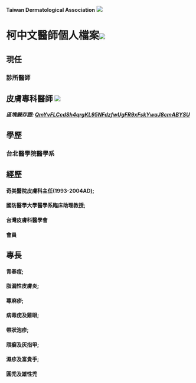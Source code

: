 **Taiwan Dermatological Association**
![](https://i.imgur.com/c4PrZud.png)
# 柯中文醫師個人檔案![](https://i.imgur.com/LwxVHcd.png)


## 現任

### 診所醫師 



## 皮膚專科醫師 ![](https://i.imgur.com/JP4b3IN.png)

##### 區塊錬存證: [QmYvFLCcdSh4qrgKL95NFdzfwUgFR9xFskYwaJ8cmABYSU](https://explore.ipld.io/#/explore/QmYvFLCcdSh4qrgKL95NFdzfwUgFR9xFskYwaJ8cmABYSU)


## 學歷

### 台北醫學院醫學系



## 經歷

#### 奇美醫院皮膚科主任(1993-2004AD);

#### 國防醫學大學醫學系臨床助理教授;

#### 台灣皮膚科醫學會

#### 會員



## 專長

#### 青春痘;

#### 脂漏性皮膚炎;

#### 蕁麻疹;

#### 病毒疣及雞眼;

#### 帶狀泡疹;

#### 頑癬及灰指甲;

#### 濕疹及富貴手;

#### 圓禿及雄性禿




